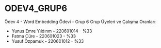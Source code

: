 # ODEV4_GRUP6
Ödev 4 - Word Embedding Ödevi - Grup 6
Grup Üyeleri ve Çalışma Oranları:
- Yunus Emre Yıldırım - 220601014 - %33
- Fatma Cüre - 220601023 - %33
- Yusuf Özpamuk - 220601012 - %33
